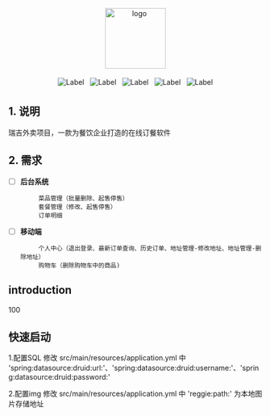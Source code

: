 

<p align="center">
  <a href="https://www.icecmspro.com" target="_blank">
    <img alt="logo" style="height: 120px" src="https://res.cloudinary.com/dxl1idlr5/image/upload/v1700470902/logo_s4maqv.svg"/>
  </a>
</p>  

 <p align="center">
	<img style="padding: 4px;" alt="Label" src="https://img.shields.io/badge/JDK-1.8+-orange">
	<img style="padding: 4px;" alt="Label" src="https://img.shields.io/badge/SpringBoot-2.4.5-brightgreen">
	<img style="padding: 4px;" alt="Label" src="https://img.shields.io/badge/MyBatisPlus-3.4.2-red">
	<img style="padding: 4px;" alt="Label" src="https://img.shields.io/badge/Mysql-8.4-blue">
    <img style="padding: 4px;" alt="Label" src="https://img.shields.io/badge/Maven-4.0.0-brightgreen">
</p>



## 1. 说明

瑞吉外卖项目，一款为餐饮企业打造的在线订餐软件

## 2. 需求

- [ ] **后台系统**
        
        ​	菜品管理（批量删除、起售停售）
        ​	套餐管理（修改、起售停售）
        ​	订单明细
        
- [ ] **移动端**
        
        ​	个人中心（退出登录、最新订单查询、历史订单、地址管理-修改地址、地址管理-删除地址）
        ​	购物车（删除购物车中的商品)


## introduction
100
## 快速启动
1.配置SQL
 修改 src/main/resources/application.yml 中 'spring:datasource:druid:url:'、'spring:datasource:druid:username:'、'spring:datasource:druid:password:'

2.配置img
 修改 src/main/resources/application.yml 中 'reggie:path:' 为本地图片存储地址


